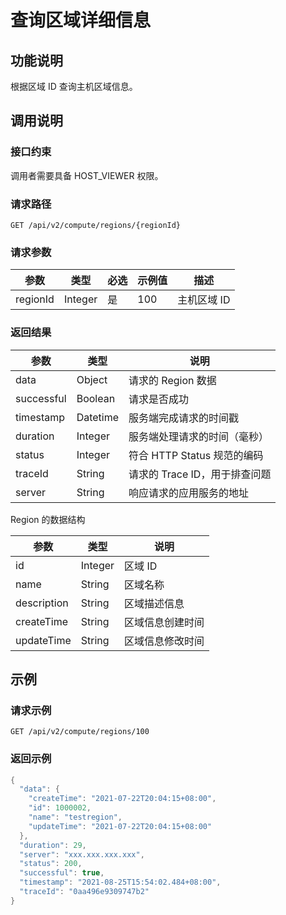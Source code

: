 查询区域详细信息 
=============================



功能说明 
-------------------------

根据区域 ID 查询主机区域信息。

调用说明 
-------------------------

### 接口约束 

调用者需要具备 HOST_VIEWER 权限。

### 请求路径 

`GET /api/v2/compute/regions/{regionId}`

### 请求参数 



|    参数    |   类型    | 必选 | 示例值 |   描述    |
|----------|---------|----|-----|---------|
| regionId | Integer | 是  | 100 | 主机区域 ID |



### 返回结果 



|     参数     |    类型    |          说明          |
|------------|----------|----------------------|
| data       | Object   | 请求的 Region 数据        |
| successful | Boolean  | 请求是否成功               |
| timestamp  | Datetime | 服务端完成请求的时间戳          |
| duration   | Integer  | 服务端处理请求的时间（毫秒）       |
| status     | Integer  | 符合 HTTP Status 规范的编码 |
| traceId    | String   | 请求的 Trace ID，用于排查问题  |
| server     | String   | 响应请求的应用服务的地址         |



Region 的数据结构


|     参数      |   类型    |    说明    |
|-------------|---------|----------|
| id          | Integer | 区域 ID    |
| name        | String  | 区域名称     |
| description | String  | 区域描述信息   |
| createTime  | String  | 区域信息创建时间 |
| updateTime  | String  | 区域信息修改时间 |



示例 
-----------------------

### 请求示例 

`GET /api/v2/compute/regions/100`

### 返回示例 

```java
{
  "data": {
    "createTime": "2021-07-22T20:04:15+08:00",
    "id": 1000002,
    "name": "testregion",
    "updateTime": "2021-07-22T20:04:15+08:00"
  },
  "duration": 29,
  "server": "xxx.xxx.xxx.xxx",
  "status": 200,
  "successful": true,
  "timestamp": "2021-08-25T15:54:02.484+08:00",
  "traceId": "0aa496e9309747b2"
}
```


